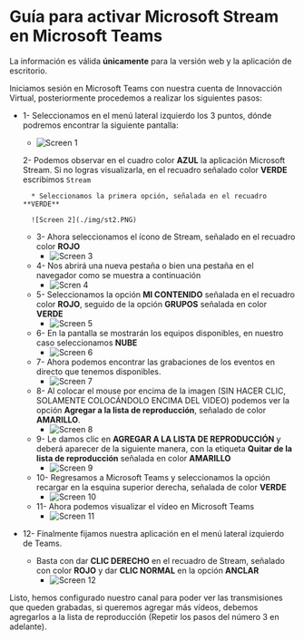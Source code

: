 # Guía para activar Microsoft Stream en Microsoft Teams

La información es válida **únicamente** para la versión web y la aplicación de escritorio.

Iniciamos sesión en Microsoft Teams con nuestra cuenta de Innovacción Virtual, posteriormente procedemos a realizar los siguientes pasos: 

* 1- Seleccionamos en el menú lateral izquierdo los 3 puntos, dónde podremos encontrar la siguiente pantalla:

    * ![Screen 1](./img/st1.PNG)  
    
    2- Podemos observar en el cuadro color **AZUL** la aplicación Microsoft Stream. Si no logras visualizarla, en el recuadro señalado color **VERDE** escribimos ```Stream```  
        
        * Seleccionamos la primera opción, señalada en el recuadro **VERDE**  
        
        ![Screen 2](./img/st2.PNG)  
        
    * 3- Ahora seleccionamos el ícono de Stream, señalado en el recuadro color **ROJO** 
        * ![Screen 3](./img/st3.PNG)  
    * 4- Nos abrirá una nueva pestaña o bien una pestaña en el navegador como se muestra a continuación
        * ![Scren 4](./img/st4.PNG)  
    * 5- Seleccionamos la opción **MI CONTENIDO** señalada en el recuadro color **ROJO**, seguido de la opción **GRUPOS** señalada en color **VERDE**
        * ![Screen 5](./img/st5.PNG)
    * 6- En la pantalla se mostrarán los equipos disponibles, en nuestro caso seleccionamos **NUBE**
        * ![Screen 6](./img/st6.PNG)
    * 7- Ahora podemos encontrar las grabaciones de los eventos en directo que tenemos disponibles. 
        * ![Screen 7](./img/st7.PNG)
    * 8- Al colocar el mouse por encima de la imagen (SIN HACER CLIC, SOLAMENTE COLOCÁNDOLO ENCIMA DEL VIDEO) podemos ver la opción **Agregar a la lista de reproducción**, señalado de color **AMARILLO**.
        * ![Screen 8](./img/st8.PNG)
    * 9- Le damos clic en **AGREGAR A LA LISTA DE REPRODUCCIÓN** y deberá aparecer de la siguiente manera, con la etiqueta **Quitar de la lista de reproducción** señalada en color **AMARILLO**
        * ![Screen 9](./img/st9.PNG)  
    * 10- Regresamos a Microsoft Teams y seleccionamos la opción recargar en la esquina superior derecha, señalada de color **VERDE**
        * ![Screen 10](./img/st10.PNG)
    * 11- Ahora podemos visualizar el vídeo en Microsoft Teams
        * ![Screen 11](./img/st11.PNG)

* 12- Finalmente fijamos nuestra aplicación en el menú lateral izquierdo de Teams. 

    * Basta con dar **CLIC DERECHO** en el recuadro de Stream, señalado con color **ROJO** y dar **CLIC NORMAL** en la opción **ANCLAR**
        * ![Screen 12](./img/st12.PNG)
        
Listo, hemos configurado nuestro canal para poder ver las transmisiones que queden grabadas, si queremos agregar más vídeos, debemos agregarlos a la lista de reproducción (Repetir los pasos del número 3 en adelante). 